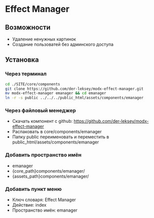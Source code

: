 # Effect Manager

## Возможности
- Удаление ненужных картинок
- Создание пользоватей без админского доступа

## Установка

### Через терминал
```bash
cd ./SITE/core/components
git clone https://github.com/der-leksey/modx-effect-manager.git
mv modx-effect-manager emanager && cd emanager
ln -r -s public ../../../public_html/assets/components/emanager
```

### Через файловый менеджер
- Скачать компонент с github: https://github.com/der-leksey/modx-effect-manager
- Распаковать в core/components/emanager
- Папку public переименовать и переместить в public_html/assets/components/emanager

### Добавить пространство имён
- emanager
- {core_path}components/emanager/
- {assets_path}components/emanager/

### Добавить пункт меню
- Ключ словаря: Effect Manager
- Действие: index
- Пространство имён: emanager